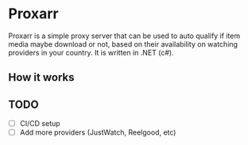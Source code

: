 # Proxarr

Proxarr is a simple proxy server that can be used to auto qualify if item media maybe download or not, based on their availability on watching providers in your country. 
It is written in .NET (c#).

## How it works

## TODO

- [ ] CI/CD setup
- [ ] Add more providers (JustWatch, Reelgood, etc)